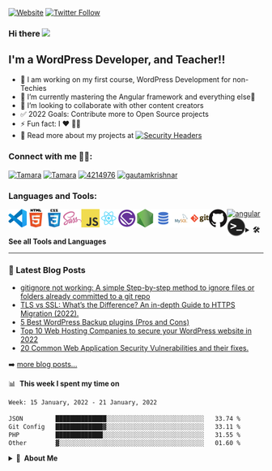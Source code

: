 [![Website](https://img.shields.io/website?label=TAMARASOFT.COM&style=for-the-badge&url=https%3A%2F%2Ftamarasoft.com)](https://www.tamarasoft.com)
[![Twitter Follow](https://img.shields.io/twitter/follow/tariri16?color=1DA1F2&logo=twitter&style=for-the-badge)](https://twitter.com/intent/follow?original_referer=https%3A%2F%2Fgithub.com%2Ftariri16&screen_name=tariri16)

### Hi there <a href="https://www.tamarasoft.com/"><img src="https://media.giphy.com/media/hvRJCLFzcasrR4ia7z/giphy.gif" width="25px"></a>

## I'm a WordPress Developer, and Teacher!!

- 🍰 I am working on my first course, WordPress Development for non-Techies
- 💪 I’m currently mastering the Angular framework and everything else🤣
- 🎯 I’m looking to collaborate with other content creators
- ✅ 2022 Goals: Contribute more to Open Source projects
- ⚡ Fun fact: I ❤️ 🎵🏀
- 🍄 Read more about my projects at [![Security Headers](https://img.shields.io/security-headers?label=tamarasoft.com&url=https%3A%2F%2Ftamarasoft.com)][website]

### Connect with me 👋🏾:

<p align="left">
<a href="https://twitter.com/tariri16" target="blank"><img align="center" src="https://raw.githubusercontent.com/rahuldkjain/github-profile-readme-generator/master/src/images/icons/Social/twitter.svg" alt="Tamara" height="30" width="40" /></a>
<a href="https://linkedin.com/in/oweibor" target="blank"><img align="center" src="https://raw.githubusercontent.com/rahuldkjain/github-profile-readme-generator/master/src/images/icons/Social/linked-in-alt.svg" alt="Tamara" height="30" width="40" /></a>
<a href="https://stackoverflow.com/users/2097317/" target="blank"><img align="center" src="https://raw.githubusercontent.com/rahuldkjain/github-profile-readme-generator/master/src/images/icons/Social/stack-overflow.svg" alt="4214976" height="30" width="40" /></a>
<a href="https://instagram.com/realtamara" target="blank"><img align="center" src="https://raw.githubusercontent.com/rahuldkjain/github-profile-readme-generator/master/src/images/icons/Social/instagram.svg" alt="gautamkrishnar" height="30" width="40" /></a>

<br>

### Languages and Tools:

[<img align="left" alt="Visual Studio Code" width="36px" src="https://raw.githubusercontent.com/github/explore/80688e429a7d4ef2fca1e82350fe8e3517d3494d/topics/visual-studio-code/visual-studio-code.png" />][github]
[<img align="left" alt="HTML5" width="36px" src="https://raw.githubusercontent.com/github/explore/80688e429a7d4ef2fca1e82350fe8e3517d3494d/topics/html/html.png" />][github]
[<img align="left" alt="CSS3" width="36px" src="https://raw.githubusercontent.com/github/explore/80688e429a7d4ef2fca1e82350fe8e3517d3494d/topics/css/css.png" />][github]
[<img align="left" alt="Sass" width="36px" src="https://raw.githubusercontent.com/github/explore/80688e429a7d4ef2fca1e82350fe8e3517d3494d/topics/sass/sass.png" />][github]
[<img align="left" alt="JavaScript" width="36px" src="https://raw.githubusercontent.com/github/explore/80688e429a7d4ef2fca1e82350fe8e3517d3494d/topics/javascript/javascript.png" />][github]
[<img src="https://angular.io/assets/images/logos/angular/angular.svg" alt="angular" width="40" height="40"/>][angular]
[<img align="left" alt="React" width="36px" src="https://raw.githubusercontent.com/github/explore/80688e429a7d4ef2fca1e82350fe8e3517d3494d/topics/react/react.png" />][github]
[<img align="left" alt="Gatsby" width="36px" src="https://raw.githubusercontent.com/github/explore/e94815998e4e0713912fed477a1f346ec04c3da2/topics/gatsby/gatsby.png" />][github]
[<img align="left" alt="Node.js" width="36px" src="https://raw.githubusercontent.com/github/explore/80688e429a7d4ef2fca1e82350fe8e3517d3494d/topics/nodejs/nodejs.png" />][github]
[<img align="left" alt="SQL" width="36px" src="https://raw.githubusercontent.com/github/explore/80688e429a7d4ef2fca1e82350fe8e3517d3494d/topics/sql/sql.png" />][github]
[<img align="left" alt="MySQL" width="36px" src="https://raw.githubusercontent.com/github/explore/80688e429a7d4ef2fca1e82350fe8e3517d3494d/topics/mysql/mysql.png" />][github]
[<img align="left" alt="Git" width="36px" src="https://raw.githubusercontent.com/github/explore/80688e429a7d4ef2fca1e82350fe8e3517d3494d/topics/git/git.png" />][github]
[<img align="left" alt="GitHub" width="36px" src="https://raw.githubusercontent.com/github/explore/78df643247d429f6cc873026c0622819ad797942/topics/github/github.png" />][github]
[<img align="left" alt="Terminal" width="36px" src="https://raw.githubusercontent.com/github/explore/80688e429a7d4ef2fca1e82350fe8e3517d3494d/topics/terminal/terminal.png" />][github]
<br>

<details>
  <summary><b>🛠️ See all Tools and Languages</b></summary>
  <br/>
  <p class="tools">

[<img src="https://raw.githubusercontent.com/devicons/devicon/master/icons/javascript/javascript-original.svg" alt="javascript" width="40" height="40"/>][javascript]
[<img src="https://raw.githubusercontent.com/devicons/devicon/master/icons/typescript/typescript-original.svg" alt="typescript" width="40" height="40"/>][typescript]
[<img src="https://angular.io/assets/images/logos/angular/angular.svg" alt="angular" width="40" height="40"/>][angular]
[<img src="https://raw.githubusercontent.com/devicons/devicon/master/icons/html5/html5-original-wordmark.svg" alt="html5" width="40" height="40"/>][html5]
<a href="https://www.gnu.org/software/bash/" target="_blank"> <img src="https://www.vectorlogo.zone/logos/gnu_bash/gnu_bash-icon.svg" alt="bash" width="40" height="40"/> </a><a href="https://getbootstrap.com" target="_blank"> <img src="https://raw.githubusercontent.com/devicons/devicon/master/icons/bootstrap/bootstrap-plain-wordmark.svg" alt="bootstrap" width="40" height="40"/> </a> <a href="https://sass-lang.com" target="_blank"> <img src="https://raw.githubusercontent.com/devicons/devicon/master/icons/sass/sass-original.svg" alt="sass" width="40" height="40"/> </a> <a href="https://circleci.com" target="_blank"> <img src="https://www.vectorlogo.zone/logos/circleci/circleci-icon.svg" alt="circleci" width="40" height="40"/> </a> <a href="https://www.w3schools.com/css/" target="_blank"> <img src="https://raw.githubusercontent.com/devicons/devicon/master/icons/css3/css3-original-wordmark.svg" alt="css3" width="40" height="40"/> </a><a href="https://www.cypress.io" target="_blank"> <img src="https://raw.githubusercontent.com/simple-icons/simple-icons/6e46ec1fc23b60c8fd0d2f2ff46db82e16dbd75f/icons/cypress.svg" alt="cypress" width="40" height="40"/> </a><a href="https://www.docker.com/" target="_blank"> <img src="https://raw.githubusercontent.com/devicons/devicon/master/icons/docker/docker-original-wordmark.svg" alt="docker" width="40" height="40"/> </a><a href="https://www.elastic.co" target="_blank"> <img src="https://www.vectorlogo.zone/logos/elastic/elastic-icon.svg" alt="elasticsearch" width="40" height="40"/> </a><a href="https://expressjs.com" target="_blank"> <img src="https://raw.githubusercontent.com/devicons/devicon/master/icons/express/express-original-wordmark.svg" alt="express" width="40" height="40"/> </a><a href="https://cloud.google.com" target="_blank"> <img src="https://www.vectorlogo.zone/logos/google_cloud/google_cloud-icon.svg" alt="gcp" width="40" height="40"/> </a><a href="https://git-scm.com/" target="_blank"> <img src="https://www.vectorlogo.zone/logos/git-scm/git-scm-icon.svg" alt="git" width="40" height="40"/> </a><a href="https://grafana.com" target="_blank"> <img src="https://www.vectorlogo.zone/logos/grafana/grafana-icon.svg" alt="grafana" width="40" height="40"/> </a>

<a href="https://jekyllrb.com/" target="_blank"> <img src="https://www.vectorlogo.zone/logos/jekyllrb/jekyllrb-icon.svg" alt="jekyll" width="40" height="40"/> </a> <a href="https://www.jenkins.io" target="_blank"> <img src="https://www.vectorlogo.zone/logos/jenkins/jenkins-icon.svg" alt="jenkins" width="40" height="40"/> </a> <a href="https://karma-runner.github.io/latest/index.html" target="_blank"> <img src="https://raw.githubusercontent.com/detain/svg-logos/780f25886640cef088af994181646db2f6b1a3f8/svg/karma.svg" alt="karma" width="40" height="40"/> </a> <a href="https://www.elastic.co/kibana" target="_blank"> <img src="https://www.vectorlogo.zone/logos/elasticco_kibana/elasticco_kibana-icon.svg" alt="kibana" width="40" height="40"/> </a> <a href="https://kubernetes.io" target="_blank"> <img src="https://www.vectorlogo.zone/logos/kubernetes/kubernetes-icon.svg" alt="kubernetes" width="40" height="40"/> </a> <a href="https://www.linux.org/" target="_blank"> <img src="https://raw.githubusercontent.com/devicons/devicon/master/icons/linux/linux-original.svg" alt="linux" width="40" height="40"/> </a> <a href="https://www.mongodb.com/" target="_blank"> <img src="https://raw.githubusercontent.com/devicons/devicon/master/icons/mongodb/mongodb-original-wordmark.svg" alt="mongodb" width="40" height="40"/> </a> <a href="https://www.microsoft.com/en-us/sql-server" target="_blank"> <img src="https://www.svgrepo.com/show/303229/microsoft-sql-server-logo.svg" alt="mssql" width="40" height="40"/> </a> <a href="https://www.mysql.com/" target="_blank"> <img src="https://raw.githubusercontent.com/devicons/devicon/master/icons/mysql/mysql-original-wordmark.svg" alt="mysql" width="40" height="40"/> </a> <a href="https://www.nginx.com" target="_blank"> <img src="https://raw.githubusercontent.com/devicons/devicon/master/icons/nginx/nginx-original.svg" alt="nginx" width="40" height="40"/> </a> <a href="https://nodejs.org" target="_blank"> <img src="https://raw.githubusercontent.com/devicons/devicon/master/icons/nodejs/nodejs-original-wordmark.svg" alt="nodejs" width="40" height="40"/> </a> <a href="https://www.php.net" target="_blank"> <img src="https://raw.githubusercontent.com/devicons/devicon/master/icons/php/php-original.svg" alt="php" width="40" height="40"/> </a> <a href="https://www.postgresql.org" target="_blank"> <img src="https://raw.githubusercontent.com/devicons/devicon/master/icons/postgresql/postgresql-original-wordmark.svg" alt="postgresql" width="40" height="40"/> </a> <a href="https://postman.com" target="_blank"> <img src="https://www.vectorlogo.zone/logos/getpostman/getpostman-icon.svg" alt="postman" width="40" height="40"/> </a> <a href="https://github.com/puppeteer/puppeteer" target="_blank"> <img src="https://www.vectorlogo.zone/logos/pptrdev/pptrdev-official.svg" alt="puppeteer" width="40" height="40"/> </a> <a href="https://reactjs.org/" target="_blank"> <img src="https://raw.githubusercontent.com/devicons/devicon/master/icons/react/react-original-wordmark.svg" alt="react" width="40" height="40"/> </a> <a href="https://redis.io" target="_blank"> <img src="https://raw.githubusercontent.com/devicons/devicon/master/icons/redis/redis-original-wordmark.svg" alt="redis" width="40" height="40"/> </a> <a href="https://www.sqlite.org/" target="_blank"> <img src="https://www.vectorlogo.zone/logos/sqlite/sqlite-icon.svg" alt="sqlite" width="40" height="40"/> </a>

</p>
</details>

---

### 📕 Latest Blog Posts

<!-- BLOG-POST-LIST:START -->
- [gitignore not working: A simple Step-by-step method to ignore files or folders already committed to a git repo](https://tamarasoft.com/gitignore-not-working-simple-step-by-step-fix-2022/)
- [TLS vs SSL: What’s the Difference? An in-depth Guide to HTTPS Migration &lpar;2022&rpar;.](https://tamarasoft.com/tls-vs-ssl-whats-the-difference-http-to-https-ultimate-guide/)
- [5 Best WordPress Backup plugins &lpar;Pros and Cons&rpar;](https://tamarasoft.com/5-best-wordpress-backup-plugins-pros-and-cons/)
- [Top 10 Web Hosting Companies to secure your WordPress website in 2022](https://tamarasoft.com/top-10-web-hosting-companies-for-your-wordpress-website-in-2022/)
- [20 Common Web Application Security Vulnerabilities and their fixes.](https://tamarasoft.com/20-common-web-application-security-vulnerabilities-and-their-fixes/)
<!-- BLOG-POST-LIST:END -->

➡️ [more blog posts...](https://tamarasoft.com)

📊 &nbsp;**This week I spent my time on**

<!--START_SECTION:waka-->
```text
Week: 15 January, 2022 - 21 January, 2022

JSON         ██████████████░░░░░░░░░░░░░░░░░░░░░░░░░░░   33.74 % 
Git Config   █████████████▓░░░░░░░░░░░░░░░░░░░░░░░░░░░   33.11 % 
PHP          █████████████░░░░░░░░░░░░░░░░░░░░░░░░░░░░   31.55 % 
Other        ▓░░░░░░░░░░░░░░░░░░░░░░░░░░░░░░░░░░░░░░░░   01.60 % 
```
<!--END_SECTION:waka-->

<details>
  <summary><b>👦&nbsp;&nbsp;About&nbsp;Me</b></summary>
  <br/>
</details>

[alias]: codeSpider
[angular]: https://angular.io
[github]: https://github.com/oweibor/oweibor/
[website]: https://tamarasoft.com
[twitter]: https://twitter.com/oweibor
[youtube]: https://youtube.com/oweibor
[instagram]: https://instagram.com/reltamara
[linkedin]: https://linkedin.com/in/oweibor
[javascript]: https://developer.mozilla.org/en-US/docs/Web/JavaScript
[typescript]: https://www.typescriptlang.org/
[angular]: https://angular.io
[html5]: https://www.w3.org/html/
